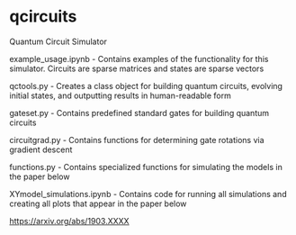 # qcircuits
Quantum Circuit Simulator

example_usage.ipynb - Contains examples of the functionality for this simulator. Circuits are sparse matrices and states are sparse vectors

qctools.py - Creates a class object for building quantum circuits, evolving initial states, and outputting results in human-readable form

gateset.py - Contains predefined standard gates for building quantum circuits

circuitgrad.py - Contains functions for determining gate rotations via gradient descent

functions.py - Contains specialized functions for simulating the models in the paper below

XYmodel_simulations.ipynb - Contains code for running all simulations and creating all plots that appear in the paper below

https://arxiv.org/abs/1903.XXXX

